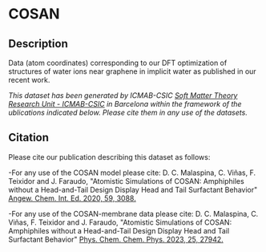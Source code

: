 # COSAN
## Description
Data (atom coordinates) corresponding to our DFT optimization of structures of water ions near graphene in implicit water as published in our recent work.

*This dataset has been generated by ICMAB-CSIC [Soft Matter Theory Research Unit - ICMAB-CSIC](https://icmab.es/ts/softmattertheory) in Barcelona within the framework of the ublications indicated below. Please cite them in any use of the datasets.*


## Citation

Please cite our publication describing this dataset as follows:

-For any use of the COSAN model please cite: D. C. Malaspina, C. Viñas, F. Teixidor and J. Faraudo, "Atomistic Simulations of COSAN: Amphiphiles without a Head-and-Tail Design Display Head and Tail Surfactant Behavior" [Angew. Chem. Int. Ed. 2020, 59, 3088.](https://onlinelibrary.wiley.com/doi/10.1002/anie.201913257)

-For any use of the COSAN-membrane data please cite: D. C. Malaspina, C. Viñas, F. Teixidor and J. Faraudo, "Atomistic Simulations of COSAN: Amphiphiles without a Head-and-Tail Design Display Head and Tail Surfactant Behavior" [Phys. Chem. Chem. Phys. 2023, 25, 27942.](https://pubs.rsc.org/en/content/articlelanding/2023/cp/d3cp03614f)

